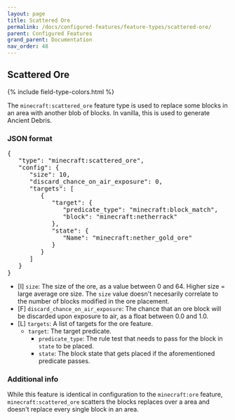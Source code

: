 ```yaml
---
layout: page
title: Scattered Ore
permalink: /docs/configured-features/feature-types/scattered-ore/
parent: Configured Features
grand_parent: Documentation
nav_order: 48
---
```


## Scattered Ore

<head>
    {% include field-type-colors.html %}
</head>

The `minecraft:scattered_ore` feature type is used to replace some blocks in an area with another blob of blocks. In vanilla, this is used to generate Ancient Debris.

### JSON format

<pre>
{
   "type": "minecraft:scattered_ore",
   "config": {
      "size": 10,
      "discard_chance_on_air_exposure": 0,
      "targets": [
         {
            "target": {
               "predicate_type": "minecraft:block_match",
               "block": "minecraft:netherrack"
            },
            "state": {
               "Name": "minecraft:nether_gold_ore"
            }
         }
      ]
   }
}
</pre>

* ‌<bl>[I]</bl> `size`: The size of the ore, as a value between 0 and 64. Higher size = large average ore size. The `size` value doesn't necesarily correlate to the number of blocks modified in the ore placement.
* ‌<ye>[F]</ye> `discard_chance_on_air_exposure`: The chance that an ore block will be discarded upon exposure to air, as a float between 0.0 and 1.0.
* ‌<re>[L]</re> `targets`: A list of targets for the ore feature.
    * `target`: The target predicate.
        * `predicate_type`: The rule test that needs to pass for the block in `state` to be placed.
        * `state`: The block state that gets placed if the aforementioned predicate passes.

### Additional info
While this feature is identical in configuration to the `minecraft:ore` feature, `minecraft:scattered_ore` scatters the blocks replaces over a area and doesn't replace every single block in an area.